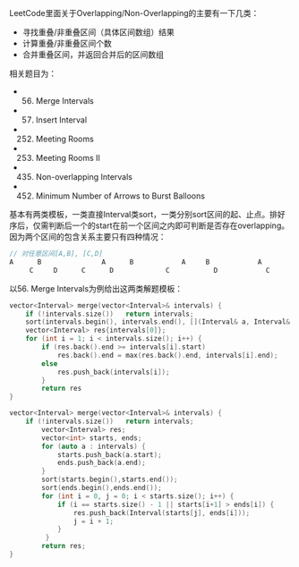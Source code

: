 ﻿LeetCode里面关于Overlapping/Non-Overlapping的主要有一下几类：
- 寻找重叠/非重叠区间（具体区间数组）结果
- 计算重叠/非重叠区间个数
- 合并重叠区间，并返回合并后的区间数组

相关题目为：
- 56. Merge Intervals
- 57. Insert Interval
- 252. Meeting Rooms
- 253. Meeting Rooms II
- 435. Non-overlapping Intervals
- 452. Minimum Number of Arrows to Burst Balloons

基本有两类模板，一类直接Interval类sort，一类分别sort区间的起、止点。排好序后，仅需判断后一个的start在前一个区间之内即可判断是否存在overlapping。因为两个区间的包含关系主要只有四种情况：

```C++
// 对任意区间[A,B], [C,D]
A      B               A      B            A     B            A              B 
     C     D      C      D             C           D            C      D
```

以56. Merge Intervals为例给出这两类解题模板：

```C++
vector<Interval> merge(vector<Interval>& intervals) {
	if (!intervals.size())   return intervals;
	sort(intervals.begin(), intervals.end(), [](Interval& a, Interval& b) {return a.start < b.start;});
    vector<Interval> res{intervals[0]};
    for (int i = 1; i < intervals.size(); i++) {
	    if (res.back().end >= intervals[i].start)
			res.back().end = max(res.back().end, intervals[i].end);
        else
            res.push_back(intervals[i]);
        }
        return res
}
```


```C++
vector<Interval> merge(vector<Interval>& intervals) {
	if (!intervals.size())   return intervals;
		vector<Interval> res;
	    vector<int> starts, ends;
	    for (auto a : intervals) {
		    starts.push_back(a.start);
	        ends.push_back(a.end);
	    }
	    sort(starts.begin(),starts.end());
	    sort(ends.begin(),ends.end());
	    for (int i = 0, j = 0; i < starts.size(); i++) {
		    if (i == starts.size() - 1 || starts[i+1] > ends[i]) {
		        res.push_back(Interval(starts[j], ends[i]));
	            j = i + 1;
	        }
	     }
	    return res;
}
```